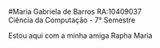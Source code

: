 #Maria Gabriela de Barros
RA:10409037     
Ciência da Computação - 7° Semestre

Estou aqui com a minha amiga Rapha Maria